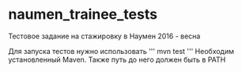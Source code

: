 # naumen_trainee_tests
Тестовое задание на стажировку в Наумен 2016 - весна

Для запуска тестов нужно использовать 
'''
mvn test
'''
Необходим установленный Maven. Также путь до него должен быть в PATH